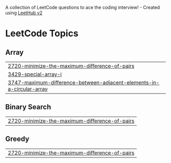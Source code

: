 A collection of LeetCode questions to ace the coding interview! - Created using [LeetHub v2](https://github.com/arunbhardwaj/LeetHub-2.0)
<!---LeetCode Topics Start-->
# LeetCode Topics
## Array
|  |
| ------- |
| [2720-minimize-the-maximum-difference-of-pairs](https://github.com/ilhammramadhan/leetcode/tree/master/2720-minimize-the-maximum-difference-of-pairs) |
| [3429-special-array-i](https://github.com/ilhammramadhan/leetcode/tree/master/3429-special-array-i) |
| [3747-maximum-difference-between-adjacent-elements-in-a-circular-array](https://github.com/ilhammramadhan/leetcode/tree/master/3747-maximum-difference-between-adjacent-elements-in-a-circular-array) |
## Binary Search
|  |
| ------- |
| [2720-minimize-the-maximum-difference-of-pairs](https://github.com/ilhammramadhan/leetcode/tree/master/2720-minimize-the-maximum-difference-of-pairs) |
## Greedy
|  |
| ------- |
| [2720-minimize-the-maximum-difference-of-pairs](https://github.com/ilhammramadhan/leetcode/tree/master/2720-minimize-the-maximum-difference-of-pairs) |
<!---LeetCode Topics End-->